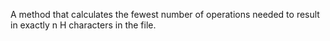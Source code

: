 A method that calculates the fewest number of operations needed to result in exactly n H characters in the file.
